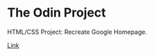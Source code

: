 # The Odin Project

HTML/CSS Project: Recreate Google Homepage.

[Link](http://www.theodinproject.com/web-development-101/html-css?ref=lnav)
